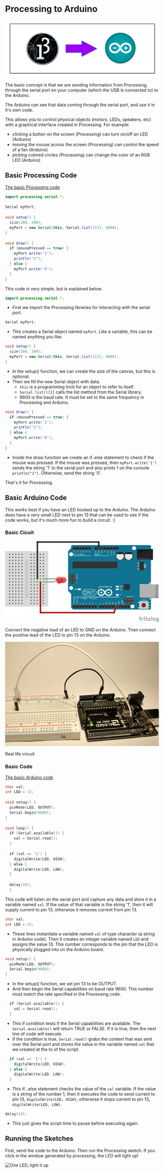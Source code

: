 # Processing to Arduino

![Processing to Arduino](resources/processing-arduino.png)


The basic concept is that we are sending information from Processing, through
the serial port on your computer (which the USB is connected to) to the
Arduino.

The Arduino can see that data coming through the serial port, and use it in
it's own code.

This allows you to control physical objects (motors, LEDs, speakers, etc) with a
graphical interface created in Processing. For example:
- clicking a button on the screen (Processing) can turn on/off an LED (Arduino)
- moving the mouse across the screen (Processing) can control the speed of a fan (Arduino)
- picking colored circles (Processing) can change the color of an RGB LED (Arduino)


## Basic Processing Code

[The basic Processing code](processingToArduino/processingToArduino.pde)

```java
import processing.serial.*;

Serial myPort;

void setup() {
  size(200, 200);
  myPort = new Serial(this, Serial.list()[3], 9600);
}

void draw() {
  if (mousePressed == true) {
    myPort.write('1');
    println("1");
  } else {
    myPort.write('0');
  }
}
```

This code is very simple, but is explained below.

```java
import processing.serial.*;
```
- First we import the Processing libraries for interacting with the serial port.

```java
Serial myPort;
```
- This creates a Serial object named `myPort`. Like a variable, this can be
  named anything you like.

```java
void setup() {
  size(200, 200);
  myPort = new Serial(this, Serial.list()[3], 9600);
}
```
- In the setup() function, we can create the size of the canvas, but this is
  optional.
- Then we fill the new Serial object with data.
  - `this` is a programming trick for an object to refer to itself. 
  - `Serial.list()[1]` calls the list method from the Serial library. 
  - 9600 is the baud rate. It must be set to the same frequency in Processing and
    Arduino.

```java
void draw() {
  if (mousePressed == true) {
    myPort.write('1');
    println("1");
  } else {
    myPort.write('0');
  }
}
```
- Inside the draw function we create an if..else statement to check if the
  mouse was pressed. If the mouse was pressed, then `myPort.write('1')` sends
  the string '1' to the serial port and also prints 1 on the console
  `println("1")`. Otherwise, send the string '0'.

That's it for Processing.

## Basic Arduino Code
This works best if you have an LED hooked up to the Arduino. The Arduino does
have a very small LED next to pin 13 that can be used to see if the code works,
but it's much more fun to build a circuit. :)

### Basic Cicuit
![Basic LED circuit](resources/OneLED_bb.png)

Connect the negative lead of an LED to GND on the Arduino. Then connect the
positive lead of the LED to pin 13 on the Arduino.

![One LED](resources/oneLED.jpg)

Real life circuit

### Basic Code

[The basic Arduino code](arduinoFromProcessing/arduinoFromProcessing.ino)
```c++
char val;
int LED = 13;

void setup() {
  pinMode(LED, OUTPUT);
  Serial.begin(9600);
}

void loop() {
  if (Serial.available()) {
    val = Serial.read();
  }

  if (val == '1') {
    digitalWrite(LED, HIGH);
  } else {
    digitalWrite(LED, LOW);
  }

  delay(10);
  }
```
This code will listen on the serial port and capture any data and store it in a
variable named `val`. If the value of that variable is the string '1', then it
will supply current to pin 13, otherwise it removes current from pin 13.

```c++
char val;
int LED = 13;
```
- These lines instantiate a variable named `val` of type character (a string in
  Arduino code). Then it creates an integer variable named `LED` and assigns
  the value 13. This number corresponds to the pin that the LED is physically
  plugged into on the Arduino board.

```c++
void setup() {
  pinMode(LED, OUTPUT);
  Serial.begin(9600);
}
```
- In the setup() function, we set pin 13 to be OUTPUT.
- And then begin the Serial capabilities on baud rate 9600. This number must
  match the rate specified in the Processing code.

```c++
  if (Serial.available()) {
    val = Serial.read();
  }
```
- This if condition tests if the Serial capabilities are available. The
  `Serial.available()` will return TRUE or FALSE. If it is true, then the next
  line of code will execute.
- If the condition is true, `Serial.read()` grabs the content that was sent
  over the Serial port and stores the value in the variable named `val` that we
  created at the to of the script.

```c++
  if (val == '1') {
    digitalWrite(LED, HIGH);
  } else {
    digitalWrite(LED, LOW);
  }
```
- This if...else statement checks the value of the `val` variable. If the value
  is a string of the number 1, then it executes the code to send current to pin
  13, `digitalWrite(LED, HIGH)`, otherwise it stops current to pin 13,
  `digitalWrite(LED, LOW)`.

```c++
delay(10);
```
- This just gives the script time to pause before executing again.

## Running the Sketches

First, send the code to the Arduino. Then run the Processing sketch. If you
click in the window generated by processing, the LED will light up!

![One LED, light it up](resources/oneLED.gif)
